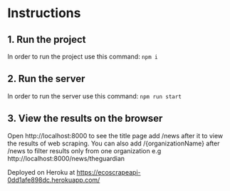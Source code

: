# Instructions

## 1. Run the project 
In order to run the project use this command: `npm i`

## 2. Run the server
In order to run the server use this command: `npm run start`

## 3. View the results on the browser
Open http://localhost:8000 to see the title page add /news after it to view the results of web scraping. You can also add /{organizationName} after /news to filter results only from one organization e.g  http://localhost:8000/news/theguardian

Deployed on Heroku at https://ecoscrapeapi-0dd1afe898dc.herokuapp.com/
